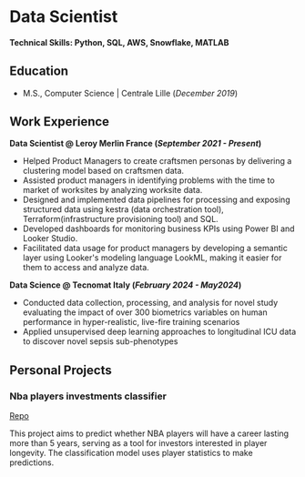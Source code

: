 # Data Scientist

#### Technical Skills: Python, SQL, AWS, Snowflake, MATLAB

## Education
- M.S., Computer Science	| Centrale Lille (_December 2019_)	 			        		

## Work Experience
**Data Scientist @ Leroy Merlin France (_September 2021 - Present_)**
- Helped Product Managers to create craftsmen personas by delivering a clustering model based on craftsmen data.
- Assisted product managers in identifying problems with the time to market of worksites by analyzing worksite data.
- Designed and implemented data pipelines for processing and exposing structured data using kestra (data orchestration tool), Terraform(infrastructure provisioning tool) and SQL.
- Developed dashboards for monitoring business KPIs using Power BI and Looker Studio.
- Facilitated data usage for product managers by developing a semantic layer using Looker's modeling language LookML, making it easier for them to access and analyze data.

**Data Science @ Tecnomat Italy (_February 2024 - May2024_)**
- Conducted data collection, processing, and analysis for novel study evaluating the impact of over 300 biometrics variables on human performance in hyper-realistic, live-fire training scenarios
- Applied unsupervised deep learning approaches to longitudinal ICU data to discover novel sepsis sub-phenotypes

## Personal Projects
### Nba players investments classifier
[Repo](https://github.com/saadbouhya/nba-inves-classifier)

This project aims to predict whether NBA players will have a career lasting more than 5 years, serving as a tool for investors interested in player longevity. The classification model uses player statistics to make predictions.

